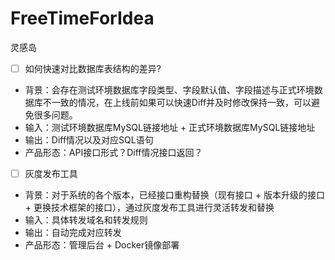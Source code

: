# FreeTimeForIdea
灵感岛

- [ ] 如何快速对比数据库表结构的差异?
- 背景：会存在测试环境数据库字段类型、字段默认值、字段描述与正式环境数据库不一致的情况，在上线前如果可以快速Diff并及时修改保持一致，可以避免很多问题。
- 输入：测试环境数据库MySQL链接地址 + 正式环境数据库MySQL链接地址
- 输出：Diff情况以及对应SQL语句
- 产品形态：API接口形式？Diff情况接口返回？


- [ ] 灰度发布工具
- 背景：对于系统的各个版本，已经接口重构替换（现有接口 + 版本升级的接口 + 更换技术框架的接口），通过灰度发布工具进行灵活转发和替换
- 输入：具体转发域名和转发规则
- 输出：自动完成对应转发
- 产品形态：管理后台 + Docker镜像部署
